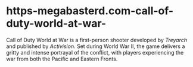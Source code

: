 # https-megabasterd.com-call-of-duty-world-at-war-
Call of Duty World at War is a first-person shooter developed by *Treyarch* and published by *Activision*. Set during World War II, the game delivers a gritty and intense portrayal of the conflict, with players experiencing the war from both the Pacific and Eastern Fronts.
